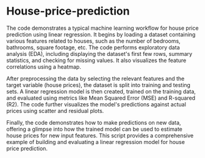 # House-price-prediction
The code demonstrates a typical machine learning workflow for house price prediction using linear regression. It begins by loading a dataset containing various features related to houses, such as the number of bedrooms, bathrooms, square footage, etc. The code performs exploratory data analysis (EDA), including displaying the dataset's first few rows, summary statistics, and checking for missing values. It also visualizes the feature correlations using a heatmap.

After preprocessing the data by selecting the relevant features and the target variable (house prices), the dataset is split into training and testing sets. A linear regression model is then created, trained on the training data, and evaluated using metrics like Mean Squared Error (MSE) and R-squared (R2). The code further visualizes the model's predictions against actual prices using scatter and residual plots.

Finally, the code demonstrates how to make predictions on new data, offering a glimpse into how the trained model can be used to estimate house prices for new input features. This script provides a comprehensive example of building and evaluating a linear regression model for house price prediction.
